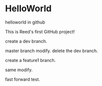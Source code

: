# HelloWorld
helloworld in github

This is Reed's first GitHub project!

create a dev branch.

master branch modify.
delete the dev branch.

create a feature1 branch.

same modify.

fast forward test.